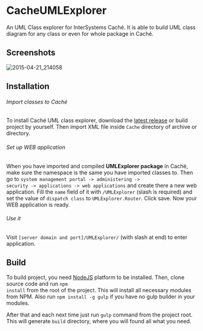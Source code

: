 # CacheUMLExplorer
An UML Class explorer for InterSystems Caché. It is able to build UML class diagram for any class or even for whole package in Caché.

## Screenshots

![2015-04-21_214058](https://cloud.githubusercontent.com/assets/4989256/7396518/65ba1924-eeaa-11e4-808b-5f648c0011e4.png)

## Installation

###### Import classes to Caché
To install Caché UML class explorer, download the [latest release](https://github.com/ZitRos/CacheUMLExplorer/releases) or build project by yourself. Then import XML file inside <code>Cache</code> directory of archive or directory.

###### Set up WEB application
When you have imported and compiled <b>UMLExplorer package</b> in Caché, make sure the namespace is the same you have imported classes to. Then go to <code>system management portal -> administering -> security -> applications -> web applications</code> and create there a new web application. Fill the <code>name</code> field of it with <code>/UMLExplorer</code> (slash is required) and set the value of <code>dispatch class</code> to <code>UMLExplorer.Router</code>. Click save. Now your WEB application is ready.

###### Use it
Visit <code>[server domain and port]/UMLExplorer/</code> (with slash at end) to enter application.

## Build

To build project, you need [NodeJS](https://nodejs.org) platform to be installed. Then, clone source code and run <code>npm install</code> from the root of the project. This will install all necessary modules from NPM. Also run <code>npm install -g gulp</code> if you have no gulp builder in your modules.

After that and each next time just run <code>gulp</code> command from the project root. This will generate <code>build</code> directory, where you will found all what you need.
